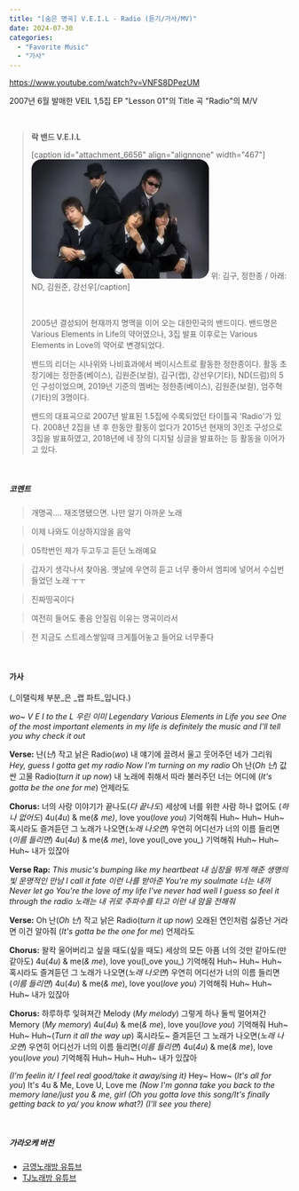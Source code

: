 ```yaml
---
title: "[숨은 명곡] V.E.I.L - Radio (듣기/가사/MV)"
date: 2024-07-30
categories: 
  - "Favorite Music"
  - "가사"
---
```


https://www.youtube.com/watch?v=VNFS8DPezUM

2007년 6월 발매한 VEIL 1,5집 EP "Lesson 01"의 Title 곡 "Radio"의 M/V

 

> **락 밴드 V.E.I.L**
> 
> \[caption id="attachment\_6656" align="alignnone" width="467"\] ![](/assets/img/wp-content/uploads/2024/07/DVSCM0KH3M7HWNGVrXzbASjQkwQGFZR6DKg1I664QOA-dwOdx4RDswWyPVDG_PevbANU0WdC6DP-S-esbGO8mDq39cg3UNlPVy_OMO41uW5jwHFE7lOXvFcmthJRHfNpnrs67byHBiWdHreFieKB5w.webp) 위: 김구, 정한종 / 아래: ND, 김원준, 강선우\[/caption\]
> 
>  
> 
> 2005년 결성되어 현재까지 명맥을 이어 오는 대한민국의 밴드이다. 밴드명은 Various Elements in Life의 약어였으나, 3집 발표 이후로는 Various Elements in Love의 약어로 변경되었다.
> 
> 밴드의 리더는 시나위와 나비효과에서 베이시스트로 활동한 정한종이다. 활동 초창기에는 정한종(베이스), 김원준(보컬), 김구(랩), 강선우(기타), ND(드럼)의 5인 구성이었으며, 2019년 기준의 멤버는 정한종(베이스), 김원준(보컬), 엄주혁(기타)의 3명이다.
> 
> 밴드의 대표곡으로 2007년 발표된 1.5집에 수록되었던 타이틀곡 'Radio'가 있다. 2008년 2집을 낸 후 한동안 활동이 없다가 2015년 현재의 3인조 구성으로 3집을 발표하였고, 2018년에 네 장의 디지털 싱글을 발표하는 등 활동을 이어가고 있다.

 

##### **코멘트**

> 개명곡.... 재조명됐으면. 나만 알기 아까운 노래

> 이제 나와도 이상하지않을 음악

> 05학번인 제가 두고두고 듣던 노래예요

> 갑자기 생각나서 찾아옴. 옛날에 우연히 듣고 너무 좋아서 엠피에 넣어서 수십번 들었던 노래 ㅜㅜ

> 진짜띵곡이다

> 여전히 들어도 좋음 안질림 이유는 명곡이라서

> 전 지금도 스트레스쌓일때 크게틀어놓고 들어요 너무좋다

 

#### **가사**

(_이탤릭체 부분_은 _랩 파트_입니다.)

_wo~ V E I to the L 우린 이미 Legendary Various Elements in Life_ _you see_ _One of the most important elements in my life is definitely the music_ _and I'll tell you why check it out_

**Verse:** 난(_난_) 작고 낡은 Radio(_wo_) 내 얘기에 끌려서 울고 웃어주던 네가 그리워 _Hey, guess I gotta get my radio Now I'm turning on my radio_ Oh 난(_Oh 난_) 값싼 고물 Radio(_turn it up now_) 내 노래에 취해서 따라 불러주던 너는 어디에 (_It's gotta be the one for me_) 언제라도

**Chorus:** 너의 사랑 이야기가 끝나도(_다 끝나도_) 세상에 너를 위한 사람 하나 없어도 (_하나 없어도_) 4u(_4u_) & me(_& me)_, love you(_love you_) 기억해줘 Huh~ Huh~ Huh~ 혹시라도 즐겨듣던 그 노래가 나오면(_노래 나오면_) 우연히 어디선가 너의 이름 들리면(_이름 들리면_) 4u(_4u_) & me(_& me_), love you(l_ove you_) 기억해줘 Huh~ Huh~ Huh~ 내가 있잖아

**Verse Rap:** _This music's bumping like my heartbeat_ _내 심장을 뛰게 해준 생명의 빛 운명적인 만남_ _I call it fate 이런 나를 받아준 You're my soulmate 너는 내꺼 Never let go_ _You're the love of my life I've never had well I guess so_ _feel it through the radio_ _노래는 내 귀로 주파수를 타고 이런 내 맘을 전해줘_

**Verse:** Oh 난(_Oh 난_) 작고 낡은 Radio(_turn it up now_) 오래된 연인처럼 싫증난 거라면 이건 알아줘 (_It's gotta be the one for me_) 언제라도

**Chorus:** 왈칵 울어버리고 싶을 때도(싶을 때도) 세상의 모든 아픔 너의 것만 같아도(만 같아도) 4u(_4u_) & me(_& me_), love you(l_ove you_) 기억해줘 Huh~ Huh~ Huh~ 혹시라도 즐겨듣던 그 노래가 나오면(_노래 나오면_) 우연히 어디선가 너의 이름 들리면(_이름 들리면_) 4u(_4u_) & me(_& me_), love you(_love you_) 기억해줘 Huh~ Huh~ Huh~ 내가 있잖아

**Chorus:** 하루하루 잊혀져간 Melody (_My melody_) 그렇게 하나 둘씩 멀어져간 Memory (_My memory_) 4u(_4u_) & me(_& me_), love you(_love you_) 기억해줘 Huh~ Huh~ Huh~(_Turn it all the way up_) 혹시라도~ 즐겨듣던 그 노래가 나오면(_노래 나오면_) 우연히 어디선가 너의 이름 들리면(_이름 들리면_) 4u(_4u_) & me(_& me_), love you(_love you_) 기억해줘 Huh~ Huh~ Huh~ 내가 있잖아

_(I'm feelin it/ I feel real good/take it away/sing it)_ Hey~ How~ (_It's all for you_) It's 4u & Me, Love U, Love me _(Now I'm gonna take you back to the memory lane/just you & me, girl_ _(Oh you gotta love this song/It's finally getting back to ya/ you know what?)_ _(I'll see you there)_

 

##### **가라오케 버전**

- [금영노래방 유튜브](https://www.youtube.com/watch?v=rGYONf1kOyU)
- [TJ노래방 유튜브](https://www.youtube.com/watch?v=UDoltcGAtqg)
